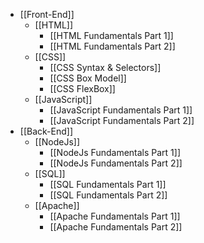 - [[Front-End]]
	- [[HTML]]
		- [[HTML Fundamentals Part 1]]
		- [[HTML Fundamentals Part 2]]
	- [[CSS]]
		- [[CSS Syntax & Selectors]]
		- [[CSS Box Model]]
		- [[CSS FlexBox]]
	- [[JavaScript]]
		- [[JavaScript Fundamentals Part 1]]
		- [[JavaScript Fundamentals Part 2]]
- [[Back-End]]
	- [[NodeJs]]
		- [[NodeJs Fundamentals Part 1]]
		- [[NodeJs Fundamentals Part 2]]
	- [[SQL]]
		- [[SQL Fundamentals Part 1]]
		- [[SQL Fundamentals Part 2]]
	- [[Apache]]
		- [[Apache Fundamentals Part 1]]
		- [[Apache Fundamentals Part 2]]